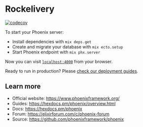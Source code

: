 # Rockelivery

[![codecov](https://codecov.io/gh/mCodex/rocketseat-ignite-rockelivery/branch/main/graph/badge.svg?token=FLJLJ1YAZP)](https://codecov.io/gh/mCodex/rocketseat-ignite-rockelivery)

To start your Phoenix server:

- Install dependencies with `mix deps.get`
- Create and migrate your database with `mix ecto.setup`
- Start Phoenix endpoint with `mix phx.server`

Now you can visit [`localhost:4000`](http://localhost:4000) from your browser.

Ready to run in production? Please [check our deployment guides](https://hexdocs.pm/phoenix/deployment.html).

## Learn more

- Official website: https://www.phoenixframework.org/
- Guides: https://hexdocs.pm/phoenix/overview.html
- Docs: https://hexdocs.pm/phoenix
- Forum: https://elixirforum.com/c/phoenix-forum
- Source: https://github.com/phoenixframework/phoenix
